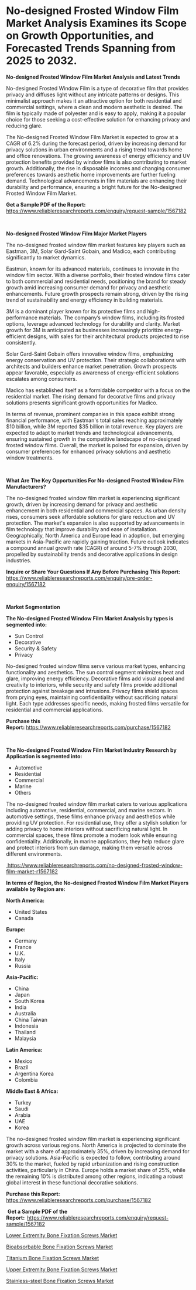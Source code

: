 <p><h1>No-designed Frosted Window Film Market Analysis Examines its Scope on Growth Opportunities, and Forecasted Trends Spanning from 2025 to 2032.</h1></p><p><strong>No-designed Frosted Window Film Market Analysis and Latest Trends</strong></p>
<p><p>No-designed Frosted Window Film is a type of decorative film that provides privacy and diffuses light without any intricate patterns or designs. This minimalist approach makes it an attractive option for both residential and commercial settings, where a clean and modern aesthetic is desired. The film is typically made of polyester and is easy to apply, making it a popular choice for those seeking a cost-effective solution for enhancing privacy and reducing glare.</p><p>The No-designed Frosted Window Film Market is expected to grow at a CAGR of 6.2% during the forecast period, driven by increasing demand for privacy solutions in urban environments and a rising trend towards home and office renovations. The growing awareness of energy efficiency and UV protection benefits provided by window films is also contributing to market growth. Additionally, the rise in disposable incomes and changing consumer preferences towards aesthetic home improvements are further fueling demand. Technological advancements in film materials are enhancing their durability and performance, ensuring a bright future for the No-designed Frosted Window Film Market.</p></p>
<p><strong>Get a Sample PDF of the Report:&nbsp;</strong> <a href="https://www.reliableresearchreports.com/enquiry/request-sample/1567182?utm_campaign=120&utm_medium=2&utm_source=Github&utm_content=ia&utm_term=22032025&utm_id=no-designed-frosted-window-film">https://www.reliableresearchreports.com/enquiry/request-sample/1567182</a></p>
<p>&nbsp;</p>
<p><strong>No-designed Frosted Window Film Major Market Players</strong></p>
<p><p>The no-designed frosted window film market features key players such as Eastman, 3M, Solar Gard-Saint Gobain, and Madico, each contributing significantly to market dynamics. </p><p>Eastman, known for its advanced materials, continues to innovate in the window film sector. With a diverse portfolio, their frosted window films cater to both commercial and residential needs, positioning the brand for steady growth amid increasing consumer demand for privacy and aesthetic enhancements. Future growth prospects remain strong, driven by the rising trend of sustainability and energy efficiency in building materials.</p><p>3M is a dominant player known for its protective films and high-performance materials. The company’s window films, including its frosted options, leverage advanced technology for durability and clarity. Market growth for 3M is anticipated as businesses increasingly prioritize energy-efficient designs, with sales for their architectural products projected to rise consistently.</p><p>Solar Gard-Saint Gobain offers innovative window films, emphasizing energy conservation and UV protection. Their strategic collaborations with architects and builders enhance market penetration. Growth prospects appear favorable, especially as awareness of energy-efficient solutions escalates among consumers.</p><p>Madico has established itself as a formidable competitor with a focus on the residential market. The rising demand for decorative films and privacy solutions presents significant growth opportunities for Madico.</p><p>In terms of revenue, prominent companies in this space exhibit strong financial performance, with Eastman's total sales reaching approximately $10 billion, while 3M reported $35 billion in total revenue. Key players are expected to adapt to market trends and technological advancements, ensuring sustained growth in the competitive landscape of no-designed frosted window films. Overall, the market is poised for expansion, driven by consumer preferences for enhanced privacy solutions and aesthetic window treatments.</p></p>
<p>&nbsp;</p>
<p><strong>What Are The Key Opportunities For No-designed Frosted Window Film Manufacturers?</strong></p>
<p><p>The no-designed frosted window film market is experiencing significant growth, driven by increasing demand for privacy and aesthetic enhancement in both residential and commercial spaces. As urban density rises, consumers seek affordable solutions for glare reduction and UV protection. The market's expansion is also supported by advancements in film technology that improve durability and ease of installation. Geographically, North America and Europe lead in adoption, but emerging markets in Asia-Pacific are rapidly gaining traction. Future outlook indicates a compound annual growth rate (CAGR) of around 5-7% through 2030, propelled by sustainability trends and decorative applications in design industries.</p></p>
<p><strong>Inquire or Share Your Questions If Any Before Purchasing This Report:</strong> <a href="https://www.reliableresearchreports.com/enquiry/pre-order-enquiry/1567182?utm_campaign=120&utm_medium=2&utm_source=Github&utm_content=ia&utm_term=22032025&utm_id=no-designed-frosted-window-film">https://www.reliableresearchreports.com/enquiry/pre-order-enquiry/1567182</a></p>
<p>&nbsp;</p>
<p><strong>Market Segmentation</strong></p>
<p><strong>The No-designed Frosted Window Film Market Analysis by types is segmented into:</strong></p>
<p><ul><li>Sun Control</li><li>Decorative</li><li>Security & Safety</li><li>Privacy</li></ul></p>
<p><p>No-designed frosted window films serve various market types, enhancing functionality and aesthetics. The sun control segment minimizes heat and glare, improving energy efficiency. Decorative films add visual appeal and creativity to interiors, while security and safety films provide additional protection against breakage and intrusions. Privacy films shield spaces from prying eyes, maintaining confidentiality without sacrificing natural light. Each type addresses specific needs, making frosted films versatile for residential and commercial applications.</p></p>
<p><strong>Purchase this Report:&nbsp;</strong><a href="https://www.reliableresearchreports.com/purchase/1567182?utm_campaign=120&utm_medium=2&utm_source=Github&utm_content=ia&utm_term=22032025&utm_id=no-designed-frosted-window-film">https://www.reliableresearchreports.com/purchase/1567182</a></p>
<p>&nbsp;</p>
<p><strong>The No-designed Frosted Window Film Market Industry Research by Application is segmented into:</strong></p>
<p><ul><li>Automotive</li><li>Residential</li><li>Commercial</li><li>Marine</li><li>Others</li></ul></p>
<p><p>The no-designed frosted window film market caters to various applications including automotive, residential, commercial, and marine sectors. In automotive settings, these films enhance privacy and aesthetics while providing UV protection. For residential use, they offer a stylish solution for adding privacy to home interiors without sacrificing natural light. In commercial spaces, these films promote a modern look while ensuring confidentiality. Additionally, in marine applications, they help reduce glare and protect interiors from sun damage, making them versatile across different environments.</p></p>
<p><a href="https://www.reliableresearchreports.com/no-designed-frosted-window-film-market-r1567182?utm_campaign=120&utm_medium=2&utm_source=Github&utm_content=ia&utm_term=22032025&utm_id=no-designed-frosted-window-film">&nbsp;https://www.reliableresearchreports.com/no-designed-frosted-window-film-market-r1567182</a></p>
<p><strong>In terms of Region, the No-designed Frosted Window Film Market Players available by Region are:</strong></p>
<p>
    <p> <strong> North America: </strong>
        <ul>
            <li>United States</li>
            <li>Canada</li>
        </ul>
        </p> 
    <p> <strong> Europe: </strong>
        <ul>
            <li>Germany</li>
            <li>France</li>
            <li>U.K.</li>
            <li>Italy</li>
            <li>Russia</li>
        </ul>
        </p> 
    <p> <strong> Asia-Pacific: </strong>
        <ul>
            <li>China</li>
            <li>Japan</li>
            <li>South Korea</li>
            <li>India</li>
            <li>Australia</li>
            <li>China Taiwan</li>
            <li>Indonesia</li>
            <li>Thailand</li>
            <li>Malaysia</li>
        </ul>
        </p> 
    <p> <strong> Latin America: </strong>
        <ul>
            <li>Mexico</li>
            <li>Brazil</li>
            <li>Argentina Korea</li>
            <li>Colombia</li>
        </ul>
        </p> 
    <p> <strong> Middle East & Africa: </strong>
        <ul>
            <li>Turkey</li>
            <li>Saudi</li>
            <li>Arabia</li>
            <li>UAE</li>
            <li>Korea</li>
        </ul>
    </p>
    </p>
<p><p>The no-designed frosted window film market is experiencing significant growth across various regions. North America is projected to dominate the market with a share of approximately 35%, driven by increasing demand for privacy solutions. Asia-Pacific is expected to follow, contributing around 30% to the market, fueled by rapid urbanization and rising construction activities, particularly in China. Europe holds a market share of 25%, while the remaining 10% is distributed among other regions, indicating a robust global interest in these functional decorative solutions.</p></p>
<p><strong>Purchase this Report: </strong><a href="https://www.reliableresearchreports.com/purchase/1567182?utm_campaign=120&utm_medium=2&utm_source=Github&utm_content=ia&utm_term=22032025&utm_id=no-designed-frosted-window-film">https://www.reliableresearchreports.com/purchase/1567182</a></p>
<p>&nbsp;<strong>Get a Sample PDF of the Report:&nbsp;&nbsp;</strong><a href="https://www.reliableresearchreports.com/enquiry/request-sample/1567182?utm_campaign=120&utm_medium=2&utm_source=Github&utm_content=ia&utm_term=22032025&utm_id=no-designed-frosted-window-film">https://www.reliableresearchreports.com/enquiry/request-sample/1567182</a></p>
<p><strong></strong></p>
<p><p><a href="https://github.com/dukawashviro/Market-Research-Report-List-1/blob/main/lower-extremity-bone-fixation-screws-market.md?utm_campaign=120&utm_medium=2&utm_source=Github&utm_content=ia&utm_term=22032025&utm_id=no-designed-frosted-window-film">Lower Extremity Bone Fixation Screws Market</a></p><p><a href="https://github.com/molayrabeta/Market-Research-Report-List-1/blob/main/bioabsorbable-bone-fixation-screws-market.md?utm_campaign=120&utm_medium=2&utm_source=Github&utm_content=ia&utm_term=22032025&utm_id=no-designed-frosted-window-film">Bioabsorbable Bone Fixation Screws Market</a></p><p><a href="https://github.com/koopalujale2/Market-Research-Report-List-1/blob/main/titanium-bone-fixation-screws-market.md?utm_campaign=120&utm_medium=2&utm_source=Github&utm_content=ia&utm_term=22032025&utm_id=no-designed-frosted-window-film">Titanium Bone Fixation Screws Market</a></p><p><a href="https://github.com/rembaentin6f/Market-Research-Report-List-1/blob/main/upper-extremity-bone-fixation-screws-market.md?utm_campaign=120&utm_medium=2&utm_source=Github&utm_content=ia&utm_term=22032025&utm_id=no-designed-frosted-window-film">Upper Extremity Bone Fixation Screws Market</a></p><p><a href="https://github.com/tineamonaya/Market-Research-Report-List-1/blob/main/stainless-steel-bone-fixation-screws-market.md?utm_campaign=120&utm_medium=2&utm_source=Github&utm_content=ia&utm_term=22032025&utm_id=no-designed-frosted-window-film">Stainless-steel Bone Fixation Screws Market</a></p></p>